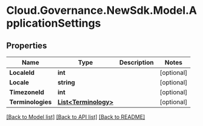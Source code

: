 # Cloud.Governance.NewSdk.Model.ApplicationSettings
## Properties

Name | Type | Description | Notes
------------ | ------------- | ------------- | -------------
**LocaleId** | **int** |  | [optional] 
**Locale** | **string** |  | [optional] 
**TimezoneId** | **int** |  | [optional] 
**Terminologies** | [**List&lt;Terminology&gt;**](Terminology.md) |  | [optional] 

[[Back to Model list]](../README.md#documentation-for-models) [[Back to API list]](../README.md#documentation-for-api-endpoints) [[Back to README]](../README.md)

